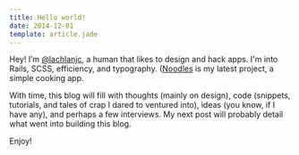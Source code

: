 ```yaml
---
title: Hello world!
date: 2014-12-01
template: article.jade
---
```


Hey! I’m [@lachlanjc](https://twitter.com/lachlanjc), a human that likes to design and hack apps. I'm into Rails, SCSS, efficiency, and typography. ([Noodles](http://www.getnoodl.es/) is my latest project, a simple cooking app.

With time, this blog will fill with thoughts (mainly on design), code (snippets, tutorials, and tales of crap I dared to ventured into), ideas (you know, if I have any), and perhaps a few interviews. My next post will probably detail what went into building this blog.

Enjoy!
